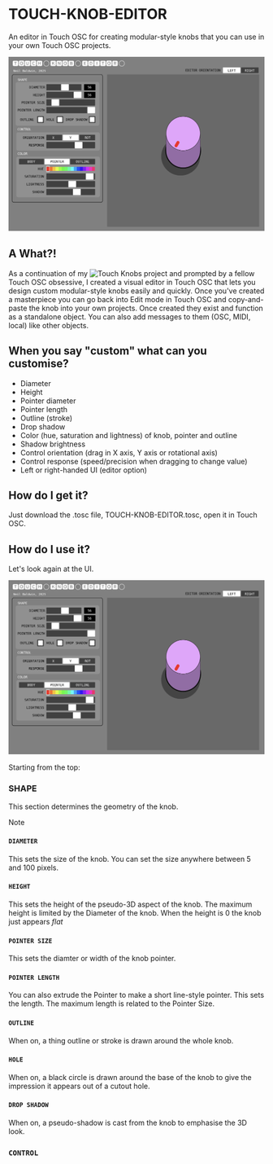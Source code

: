 # TOUCH-KNOB-EDITOR
An editor in Touch OSC for creating modular-style knobs that you can use in your own Touch OSC projects.

![Touch-Knob-Editor-UI](img/Touch-Knob-Editor.png)

## A What?!

As a continuation of my ![Touch Knobs](https://github.com/neilbaldwin/TOUCH-KNOBS) project and prompted by a fellow Touch OSC obsessive, I created a visual editor in Touch OSC that lets you design custom modular-style knobs easily and quickly. Once you've created a masterpiece you can go back into Edit mode in Touch OSC and copy-and-paste the knob into your own projects. Once created they exist and function as a standalone object. You can also add messages to them (OSC, MIDI, local) like other objects.

## When you say "custom" what can you customise?

* Diameter
* Height
* Pointer diameter
* Pointer length
* Outline (stroke)
* Drop shadow
* Color (hue, saturation and lightness) of knob, pointer and outline
* Shadow brightness
* Control orientation (drag in X axis, Y axis or rotational axis)
* Control response (speed/precision when dragging to change value)
* Left or right-handed UI (editor option)

## How do I get it?

Just download the .tosc file, TOUCH-KNOB-EDITOR.tosc, open it in Touch OSC.

## How do I use it?

Let's look again at the UI.

![Touch-Knob-Editor-UI](img/Touch-Knob-Editor.png)

Starting from the top:

### SHAPE
This section determines the geometry of the knob.

> [!note]
>#### `DIAMETER`
>This sets the size of the knob. You can set the size anywhere between 5 and 100 pixels.
>
>#### `HEIGHT`
>This sets the height of the pseudo-3D aspect of the knob. The maximum height is limited by the Diameter of the knob. When the height is 0 the knob just appears *flat*

#### `POINTER SIZE`
This sets the diamter or width of the knob pointer.

#### `POINTER LENGTH`
You can also extrude the Pointer to make a short line-style pointer. This sets the length. The maximum length is related to the Pointer Size.

#### `OUTLINE`
When on, a thing outline or stroke is drawn around the whole knob.

#### `HOLE`
When on, a black circle is drawn around the base of the knob to give the impression it appears out of a cutout hole.

#### `DROP SHADOW`
When on, a pseudo-shadow is cast from the knob to emphasise the 3D look.

### `CONTROL`